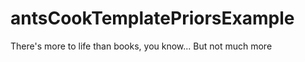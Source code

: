 antsCookTemplatePriorsExample
=============================

There's more to life than books, you know... But not much more
